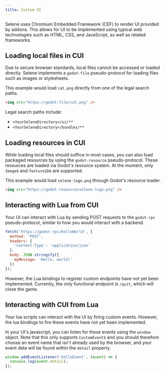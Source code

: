 ```yaml
---
title: Custom UI
---
```


Selene uses Chromium Embedded Framework (CEF) to render UI provided by addons. This allows for UI to be implemented using typical web technologies such as HTML, CSS, and JavaScript, as well as related frameworks.

## Loading local files in CUI

Due to secure browser standards, local files cannot be accessed or loaded directly. Selene implements a `godot-file` pseudo-protocol for loading files such as images or stylesheets.

This example would load `cat.png` directly from one of the legal search paths.

```html
<img src="https://godot-file/cat.png" />
```

Legal search paths include:

- `<YourSeleneDirectory>/ui/**`
- `<YourSeleneDirectory>/bundles/**`

## Loading resources in CUI

While loading local files should suffice in most cases, you can also load packaged resources by using the `godot-resource` pseudo-protocol. These resources are loaded via Godot's resource system. At the moment, only `Image`s and `Texture2D`s are supported.

This example would load `selene-logo.png` through Godot's resource loader.

```html
<img src="https://godot-resource/selene-logo.png" />
```

## Interacting with Lua from CUI

Your UI can interact with Lua by sending POST requests to the `godot-rpc` pseudo-protocol, similar to how you would interact with a backend.

```javascript
fetch('https://godot-rpc/helloWorld', {
  method: 'POST',
  headers: {
    'Content-Type': 'application/json'
  },
  body: JSON.stringify({
    myMessage: 'Hello, world!'
  })
});
```

However, the Lua bindings to register custom endpoints have not yet been implemented. Currently, the only functional endpoint is `/quit`, which will close the game.

## Interacting with CUI from Lua

Your lua scripts can interact with the UI by firing custom events. However, the lua bindings to fire these events have not yet been implemented.

In your UI's javascript, you can listen for these events using the `window` object. Note that this only supports `CustomEvent`s and you should therefore choose an event name that isn't already used by the browser, and your event data will be found within the `detail` property.

```javascript
window.addEventListener('helloEvent', (event) => {
  console.log(event.detail);
});
```
